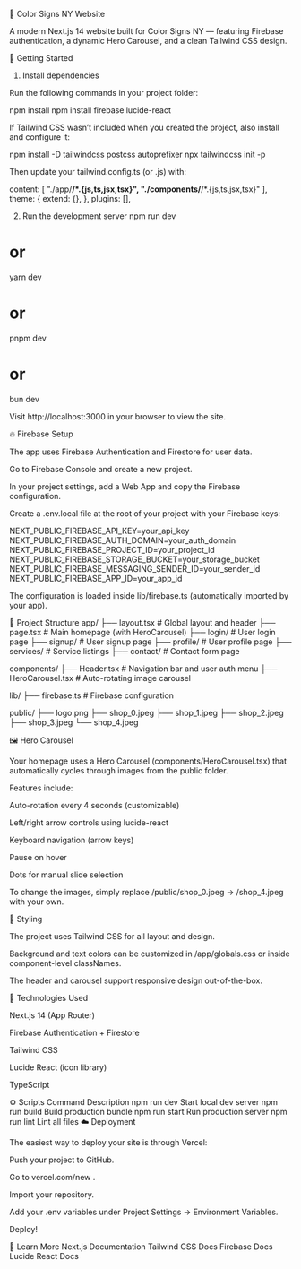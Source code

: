🎨 Color Signs NY Website

A modern Next.js 14 website built for Color Signs NY — featuring Firebase authentication, a dynamic Hero Carousel, and a clean Tailwind CSS design.

🚀 Getting Started
1. Install dependencies

Run the following commands in your project folder:

npm install
npm install firebase lucide-react


If Tailwind CSS wasn’t included when you created the project, also install and configure it:

npm install -D tailwindcss postcss autoprefixer
npx tailwindcss init -p


Then update your tailwind.config.ts (or .js) with:

content: [
  "./app/**/*.{js,ts,jsx,tsx}",
  "./components/**/*.{js,ts,jsx,tsx}"
],
theme: {
  extend: {},
},
plugins: [],

2. Run the development server
npm run dev
# or
yarn dev
# or
pnpm dev
# or
bun dev


Visit http://localhost:3000
 in your browser to view the site.

🔥 Firebase Setup

The app uses Firebase Authentication and Firestore for user data.

Go to Firebase Console
 and create a new project.

In your project settings, add a Web App and copy the Firebase configuration.

Create a .env.local file at the root of your project with your Firebase keys:

NEXT_PUBLIC_FIREBASE_API_KEY=your_api_key
NEXT_PUBLIC_FIREBASE_AUTH_DOMAIN=your_auth_domain
NEXT_PUBLIC_FIREBASE_PROJECT_ID=your_project_id
NEXT_PUBLIC_FIREBASE_STORAGE_BUCKET=your_storage_bucket
NEXT_PUBLIC_FIREBASE_MESSAGING_SENDER_ID=your_sender_id
NEXT_PUBLIC_FIREBASE_APP_ID=your_app_id


The configuration is loaded inside lib/firebase.ts (automatically imported by your app).

🧩 Project Structure
app/
 ├── layout.tsx          # Global layout and header
 ├── page.tsx            # Main homepage (with HeroCarousel)
 ├── login/              # User login page
 ├── signup/             # User signup page
 ├── profile/            # User profile page
 ├── services/           # Service listings
 ├── contact/            # Contact form page

components/
 ├── Header.tsx          # Navigation bar and user auth menu
 ├── HeroCarousel.tsx    # Auto-rotating image carousel

lib/
 ├── firebase.ts         # Firebase configuration

public/
 ├── logo.png
 ├── shop_0.jpeg
 ├── shop_1.jpeg
 ├── shop_2.jpeg
 ├── shop_3.jpeg
 └── shop_4.jpeg

🖼️ Hero Carousel

Your homepage uses a Hero Carousel (components/HeroCarousel.tsx) that automatically cycles through images from the public folder.

Features include:

Auto-rotation every 4 seconds (customizable)

Left/right arrow controls using lucide-react

Keyboard navigation (arrow keys)

Pause on hover

Dots for manual slide selection

To change the images, simply replace /public/shop_0.jpeg → /shop_4.jpeg with your own.

🎨 Styling

The project uses Tailwind CSS for all layout and design.

Background and text colors can be customized in /app/globals.css or inside component-level classNames.

The header and carousel support responsive design out-of-the-box.

🧠 Technologies Used

Next.js 14 (App Router)

Firebase Authentication + Firestore

Tailwind CSS

Lucide React (icon library)

TypeScript

⚙️ Scripts
Command	Description
npm run dev	Start local dev server
npm run build	Build production bundle
npm run start	Run production server
npm run lint	Lint all files
☁️ Deployment

The easiest way to deploy your site is through Vercel:

Push your project to GitHub.

Go to vercel.com/new
.

Import your repository.

Add your .env variables under Project Settings → Environment Variables.

Deploy!

📖 Learn More
Next.js Documentation
Tailwind CSS Docs
Firebase Docs
Lucide React Docs